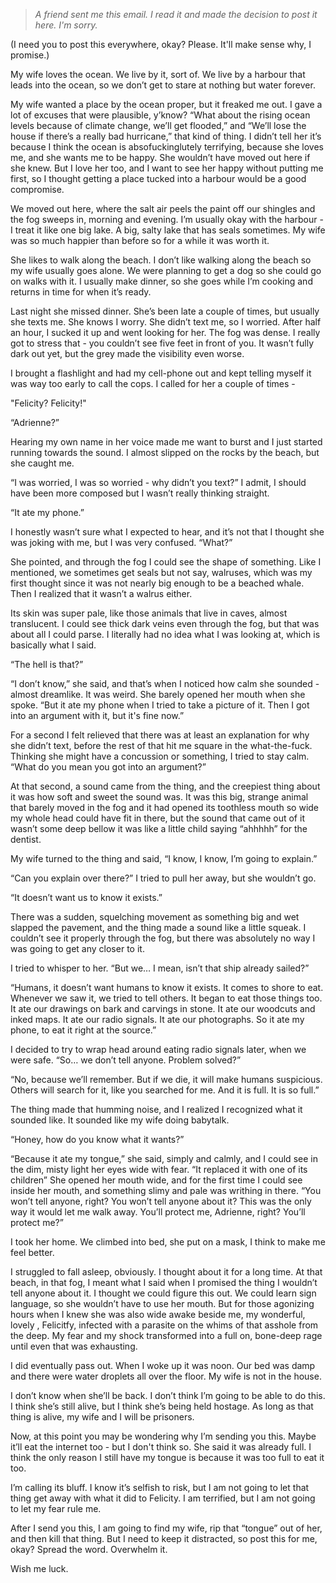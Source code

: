 >*A friend sent me this email. I read it and made the decision to post it here. I'm sorry.*

(I need you to post this everywhere, okay? Please. It'll make sense why, I promise.)

My wife loves the ocean. We live by it, sort of. We live by a harbour that leads into the ocean, so we don’t get to stare at nothing but water forever.

My wife wanted a place by the ocean proper, but it freaked me out. I gave a lot of excuses that were plausible, y’know? “What about the rising ocean levels because of climate change, we’ll get flooded,” and “We’ll lose the house if there’s a really bad hurricane,” that kind of thing. I didn’t tell her it’s because I think the ocean is absofuckinglutely terrifying, because she loves me, and she wants me to be happy. She wouldn’t have moved out here if she knew. But I love her too, and I want to see her happy without putting me first, so I thought getting a place tucked into a harbour would be a good compromise.

We moved out here, where the salt air peels the paint off our shingles and the fog sweeps in, morning and evening. I’m usually okay with the harbour - I treat it like one big lake. A big, salty lake that has seals sometimes. My wife was so much happier than before so for a while it was worth it.

She likes to walk along the beach. I don’t like walking along the beach so my wife usually goes alone. We were planning to get a dog so she could go on walks with it. I usually make dinner, so she goes while I’m cooking and returns in time for when it’s ready.

Last night she missed dinner. She’s been late a couple of times, but usually she texts me. She knows I worry. She didn’t text me, so I worried. After half an hour, I sucked it up and went looking for her. The fog was dense. I really got to stress that - you couldn’t see five feet in front of you. It wasn’t fully dark out yet, but the grey made the visibility even worse.

I brought a flashlight and had my cell-phone out and kept telling myself it was way too early to call the cops. I called for her a couple of times - 

"Felicity? Felicity!" 

“Adrienne?”

Hearing my own name in her voice made me want to burst and I just started running towards the sound. I almost slipped on the rocks by the beach, but she caught me.

“I was worried, I was so worried - why didn’t you text?” I admit, I should have been more composed but I wasn’t really thinking straight.

“It ate my phone.”

I honestly wasn’t sure what I expected to hear, and it’s not that I thought she was joking with me, but I was very confused. “What?”

She pointed, and through the fog I could see the shape of something. Like I mentioned, we sometimes get seals but not say, walruses, which was my first thought since it was not nearly big enough to be a beached whale. Then I realized that it wasn’t a walrus either. 

Its skin was super pale, like those animals that live in caves, almost translucent. I could see thick dark veins even through the fog, but that was about all I could parse. I literally had no idea what I was looking at, which is basically what I said.

“The hell is that?”

“I don’t know,” she said, and that’s when I noticed how calm she sounded - almost dreamlike. It was weird. She barely opened her mouth when she spoke. “But it ate my phone when I tried to take a picture of it. Then I got into an argument with it, but it's fine now.”

For a second I felt relieved that there was at least an explanation for why she didn’t text, before the rest of that hit me square in the what-the-fuck. Thinking she might have a concussion or something, I tried to stay calm. “What do you mean you got into an argument?”

At that second, a sound came from the thing, and the creepiest thing about it was how soft and sweet the sound was. It was this big, strange animal that barely moved in the fog and it had opened its toothless mouth so wide my whole head could have fit in there, but the sound that came out of it wasn’t some deep bellow it was like a little child saying “ahhhhh” for the dentist.

My wife turned to the thing and said, “I know, I know, I’m going to explain.”

“Can you explain over there?” I tried to pull her away, but she wouldn’t go.

“It doesn’t want us to know it exists.”

There was a sudden, squelching movement as something big and wet slapped the pavement, and the thing made a sound like a little squeak. I couldn’t see it properly through the fog, but there was absolutely no way I was going to get any closer to it.

I tried to whisper to her. “But we… I mean, isn’t that ship already sailed?”

“Humans, it doesn’t want humans to know it exists. It comes to shore to eat. Whenever we saw it, we tried to tell others. It began to eat those things too. It ate our drawings on bark and carvings in stone. It ate our woodcuts and inked maps. It ate our radio signals. It ate our photographs. So it ate my phone, to eat it right at the source.”

I decided to try to wrap head around eating radio signals later, when we were safe. “So… we don’t tell anyone. Problem solved?”

“No, because we’ll remember. But if we die, it will make humans suspicious. Others will search for it, like you searched for me. And it is full. It is so full.”

The thing made that humming noise, and I realized I recognized what it sounded like. It sounded like my wife doing babytalk.

“Honey, how do you know what it wants?”

“Because it ate my tongue,” she said, simply and calmly, and I could see in the dim, misty light her eyes wide with fear. “It replaced it with one of its children” She opened her mouth wide, and for the first time I could see inside her mouth, and something slimy and pale was writhing in there. “You won’t tell anyone, right? You won’t tell anyone about it? This was the only way it would let me walk away. You’ll protect me, Adrienne, right? You’ll protect me?”

I took her home. We climbed into bed, she put on a mask, I think to make me feel better.

I struggled to fall asleep, obviously. I thought about it for a long time. At that beach, in that fog, I meant what I said when I promised the thing I wouldn’t tell anyone about it. I thought we could figure this out. We could learn sign language, so she wouldn’t have to use her mouth. But for those agonizing hours when I knew she was also wide awake beside me, my wonderful, lovely , Felicitfy, infected with a parasite on the whims of that asshole from the deep. My fear and my shock transformed into a full on, bone-deep rage until even that was exhausting.

I did eventually pass out. When I woke up it was noon. Our bed was damp and there were water droplets all over the floor. My wife is not in the house.

I don’t know when she’ll be back. I don’t think I’m going to be able to do this. I think she’s still alive, but I think she’s being held hostage. As long as that thing is alive, my wife and I will be prisoners.

Now, at this point you may be wondering why I’m sending you this. Maybe it’ll eat the internet too - but I don't think so. She said it was already full. I think the only reason I still have my tongue is because it was too full to eat it too.

I’m calling its bluff. I know it’s selfish to risk, but I am not going to let that thing get away with what it did to Felicity. I am terrified, but I am not going to let my fear rule me.

After I send you this, I am going to find my wife, rip that “tongue” out of her, and then kill that thing. But I need to keep it distracted, so post this for me, okay? Spread the word. Overwhelm it.

Wish me luck.